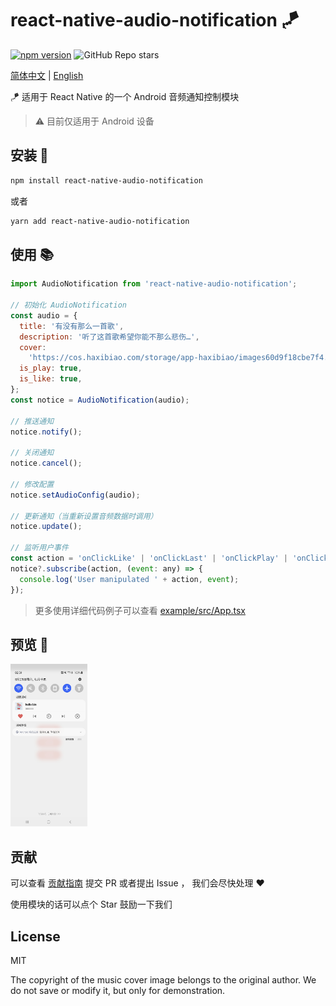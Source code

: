 # react-native-audio-notification 🪁

[![npm version](https://badge.fury.io/js/react-native-audio-notification.svg)](https://badge.fury.io/js/react-native-audio-notification) ![![GitHub Repo stars](https://github.com/haxibiao/react-native-audio-notification)](https://img.shields.io/github/stars/haxibiao/react-native-audio-notification?style=social)

[简体中文](README.md) | [English](README_EN.md)

🪁 适用于 React Native 的一个 Android 音频通知控制模块

> ⚠️ 目前仅适用于 Android 设备

## 安装 🔨

```sh
npm install react-native-audio-notification
```

或者

```sh
yarn add react-native-audio-notification
```

## 使用 📚

```js
import AudioNotification from 'react-native-audio-notification';

// 初始化 AudioNotification
const audio = {
  title: '有没有那么一首歌',
  description: '听了这首歌希望你能不那么悲伤…',
  cover:
    'https://cos.haxibiao.com/storage/app-haxibiao/images60d9f18cbe7f4.png',
  is_play: true,
  is_like: true,
};
const notice = AudioNotification(audio);

// 推送通知
notice.notify();

// 关闭通知
notice.cancel();

// 修改配置
notice.setAudioConfig(audio);

// 更新通知（当重新设置音频数据时调用）
notice.update();

// 监听用户事件
const action = 'onClickLike' | 'onClickLast' | 'onClickPlay' | 'onClickNext' | 'onClickClose';
notice?.subscribe(action, (event: any) => {
  console.log('User manipulated ' + action, event);
});

```

> 更多使用详细代码例子可以查看 [example/src/App.tsx](/example/src/App.tsx)

## 预览 📎

<a href="docs/static/screenshot_001.jpg">
  <img src="docs/static/screenshot_001.jpg" alt="screenshot001" height="260" style="max-width:100%;">
</a>

## 贡献

可以查看 [贡献指南](CONTRIBUTING.md) 提交 PR 或者提出 Issue ， 我们会尽快处理 ❤️

使用模块的话可以点个 Star 鼓励一下我们

## License

MIT

The copyright of the music cover image belongs to the original author. We do not save or modify it, but only for demonstration.
